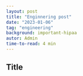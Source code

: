 ```yaml
---
layout: post
title: "Enginnering post"
date: "2023-01-06"
tag: "engineering"
background: important-hipaa
autor: Admin
time-to-read: 4 min
---
```


## Title